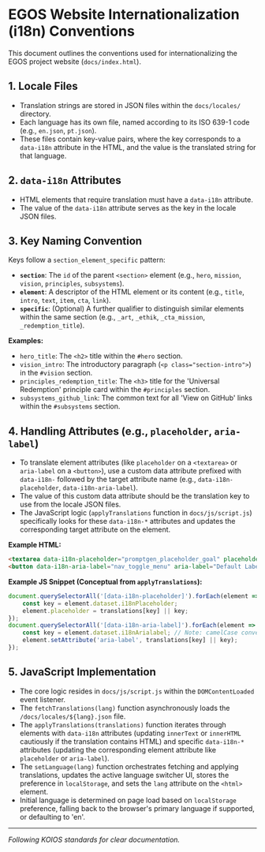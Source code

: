 # EGOS Website Internationalization (i18n) Conventions

This document outlines the conventions used for internationalizing the EGOS project website (`docs/index.html`).

## 1. Locale Files

- Translation strings are stored in JSON files within the `docs/locales/` directory.
- Each language has its own file, named according to its ISO 639-1 code (e.g., `en.json`, `pt.json`).
- These files contain key-value pairs, where the key corresponds to a `data-i18n` attribute in the HTML, and the value is the translated string for that language.

## 2. `data-i18n` Attributes

- HTML elements that require translation must have a `data-i18n` attribute.
- The value of the `data-i18n` attribute serves as the key in the locale JSON files.

## 3. Key Naming Convention

Keys follow a `section_element_specific` pattern:

- **`section`**: The `id` of the parent `<section>` element (e.g., `hero`, `mission`, `vision`, `principles`, `subsystems`).
- **`element`**: A descriptor of the HTML element or its content (e.g., `title`, `intro`, `text`, `item`, `cta`, `link`).
- **`specific`**: (Optional) A further qualifier to distinguish similar elements within the same section (e.g., `_art`, `_ethik`, `_cta_mission`, `_redemption_title`).

**Examples:**

- `hero_title`: The `<h2>` title within the `#hero` section.
- `vision_intro`: The introductory paragraph (`<p class="section-intro">`) in the `#vision` section.
- `principles_redemption_title`: The `<h3>` title for the 'Universal Redemption' principle card within the `#principles` section.
- `subsystems_github_link`: The common text for all 'View on GitHub' links within the `#subsystems` section.

## 4. Handling Attributes (e.g., `placeholder`, `aria-label`)

- To translate element attributes (like `placeholder` on a `<textarea>` or `aria-label` on a `<button>`), use a custom data attribute prefixed with `data-i18n-` followed by the target attribute name (e.g., `data-i18n-placeholder`, `data-i18n-aria-label`).
- The value of this custom data attribute should be the translation key to use from the locale JSON files.
- The JavaScript logic (`applyTranslations` function in `docs/js/script.js`) specifically looks for these `data-i18n-*` attributes and updates the corresponding target attribute on the element.

**Example HTML:**
```html
<textarea data-i18n-placeholder="promptgen_placeholder_goal" placeholder="Default Placeholder..."></textarea>
<button data-i18n-aria-label="nav_toggle_menu" aria-label="Default Label...">...</button>
```

**Example JS Snippet (Conceptual from `applyTranslations`):**
```javascript
document.querySelectorAll('[data-i18n-placeholder]').forEach(element => {
    const key = element.dataset.i18nPlaceholder;
    element.placeholder = translations[key] || key;
});
document.querySelectorAll('[data-i18n-aria-label]').forEach(element => {
    const key = element.dataset.i18nArialabel; // Note: camelCase conversion
    element.setAttribute('aria-label', translations[key] || key);
});
```

## 5. JavaScript Implementation

- The core logic resides in `docs/js/script.js` within the `DOMContentLoaded` event listener.
- The `fetchTranslations(lang)` function asynchronously loads the `/docs/locales/${lang}.json` file.
- The `applyTranslations(translations)` function iterates through elements with `data-i18n` attributes (updating `innerText` or `innerHTML` cautiously if the translation contains HTML) and specific `data-i18n-*` attributes (updating the corresponding element attribute like `placeholder` or `aria-label`).
- The `setLanguage(lang)` function orchestrates fetching and applying translations, updates the active language switcher UI, stores the preference in `localStorage`, and sets the `lang` attribute on the `<html>` element.
- Initial language is determined on page load based on `localStorage` preference, falling back to the browser's primary language if supported, or defaulting to 'en'.

---
*Following KOIOS standards for clear documentation.* 
